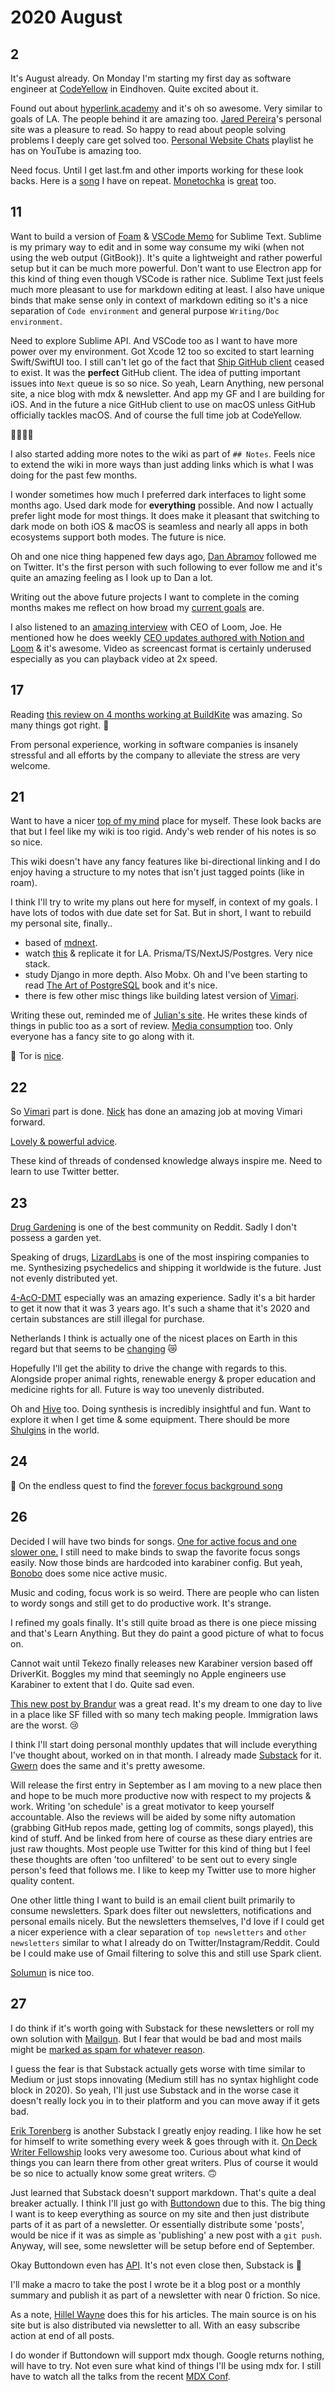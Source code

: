 # 2020 August

## 2

It's August already. On Monday I'm starting my first day as software engineer at [CodeYellow](https://www.codeyellow.nl) in Eindhoven. Quite excited about it.

Found out about [hyperlink.academy](https://hyperlink.academy/) and it's oh so awesome. Very similar to goals of LA. The people behind it are amazing too. [Jared Pereira](https://awarm.space/)'s personal site was a pleasure to read. So happy to read about people solving problems I deeply care get solved too. [Personal Website Chats](https://www.youtube.com/playlist?list=PLEXbN99LY3OCarUeXcxWeZzOelXQvVdAA) playlist he has on YouTube is amazing too.

Need focus. Until I get last.fm and other imports working for these look backs. Here is a [song](https://open.spotify.com/track/2KjPs5Tm2gammU8qCRcMLJ?si=YcfspKnDRqGZIE5euriDVg) I have on repeat. [Monetochka](https://open.spotify.com/artist/0yp6xP5xe1qarfugfTixOK?si=18Xqy58aTbqX4XVtOtaHqw) is [great](https://medium.com/@ezhikov/monetochka-622a86e91bd2) too.

## 11

Want to build a version of [Foam](https://jevakallio.github.io/notes/foam-one-month-in) & [VSCode Memo](https://github.com/svsool/vscode-memo) for Sublime Text. Sublime is my primary way to edit and in some way consume my wiki (when not using the web output (GitBook)). It's quite a lightweight and rather powerful setup but it can be much more powerful. Don't want to use Electron app for this kind of thing even though VSCode is rather nice. Sublime Text just feels much more pleasant to use for markdown editing at least. I also have unique binds that make sense only in context of markdown editing so it's a nice separation of `Code environment` and general purpose `Writing/Doc environment`.

Need to explore Sublime API. And VSCode too as I want to have more power over my environment. Got Xcode 12 too so excited to start learning Swift/SwiftUI too. I still can't let go of the fact that [Ship GitHub client](https://www.realartists.com/blog/ship-20.html) ceased to exist. It was the **perfect** GitHub client. The idea of putting important issues into `Next` queue is so so nice. So yeah, Learn Anything, new personal site, a nice blog with mdx & newsletter. And app my GF and I are building for iOS. And in the future a nice GitHub client to use on macOS unless GitHub officially tackles macOS. And of course the full time job at CodeYellow.

👨‍💻👩‍💻

I also started adding more notes to the wiki as part of `## Notes`. Feels nice to extend the wiki in more ways than just adding links which is what I was doing for the past few months.

I wonder sometimes how much I preferred dark interfaces to light some months ago. Used dark mode for **everything** possible. And now I actually prefer light mode for most things. It does make it pleasant that switching to dark mode on both iOS & macOS is seamless and nearly all apps in both ecosystems support both modes. The future is nice.

Oh and one nice thing happened few days ago, [Dan Abramov](https://twitter.com/dan_abramov) followed me on Twitter. It's the first person with such following to ever follow me and it's quite an amazing feeling as I look up to Dan a lot.

Writing out the above future projects I want to complete in the coming months makes me reflect on how broad my [current goals](../../focusing/goals.md) are.

I also listened to an [amazing interview](https://overcast.fm/+OozP23MDM) with CEO of Loom, Joe. He mentioned how he does weekly [CEO updates authored with Notion and Loom](https://twitter.com/yoyo_thomas/status/1258446807597645824) & it's awesome. Video as screencast format is certainly underused especially as you can playback video at 2x speed.

## 17

Reading [this review on 4 months working at BuildKite](https://juanitofatas.com/4-month-buildkite) was amazing. So many things got right. 🌈

From personal experience, working in software companies is insanely stressful and all efforts by the company to alleviate the stress are very welcome.

## 21

Want to have a nicer [top of my mind](https://notes.andymatuschak.org/%C2%A7What%E2%80%99s_top_of_mind) place for myself. These look backs are that but I feel like my wiki is too rigid. Andy's web render of his notes is so so nice.

This wiki doesn't have any fancy features like bi-directional linking and I do enjoy having a structure to my notes that isn't just tagged points (like in roam).

I think I'll try to write my plans out here for myself, in context of my goals. I have lots of todos with due date set for Sat. But in short, I want to rebuild my personal site, finally..

- based of [mdnext](https://github.com/domitriusclark/mdnext).
- watch [this](https://www.youtube.com/watch?v=I6ypD7qv3Z8) & replicate it for LA. Prisma/TS/NextJS/Postgres. Very nice stack.
- study Django in more depth. Also Mobx. Oh and I've been starting to read [The Art of PostgreSQL](https://theartofpostgresql.com/) book and it's nice.
- there is few other misc things like building latest version of [Vimari](https://github.com/nbelzer/vimari).

Writing these out, reminded me of [Julian's site](https://julian.digital/2020/07/12/a-mid-year-check-in-on-my-2020-goals/). He writes these kinds of things in public too as a sort of review. [Media consumption](https://julian.digital/2020/08/02/media-consumption-jul-2020/) too. Only everyone has a fancy site to go along with it.

🎼 Tor is [nice](https://open.spotify.com/track/7vYO7MSeKpjD6y7WscPN3c?si=m09s3fOrSy6lkHwpdug57w).

## 22

So [Vimari](https://twitter.com/nikitavoloboev/status/1297127939767775232) part is done. [Nick](https://nickbelzer.me) has done an amazing job at moving Vimari forward.

[Lovely & powerful advice](https://twitter.com/adamwathan/status/1296447318074568704).

These kind of threads of condensed knowledge always inspire me. Need to learn to use Twitter better.

## 23

[Drug Gardening](https://www.reddit.com/r/druggardening/) is one of the best community on Reddit. Sadly I don't possess a garden yet.

Speaking of drugs, [LizardLabs](https://lizardlabs.eu/) is one of the most inspiring companies to me. Synthesizing psychedelics and shipping it worldwide is the future. Just not evenly distributed yet.

[4-AcO-DMT](https://psychonautwiki.org/wiki/4-AcO-DMT) especially was an amazing experience. Sadly it's a bit harder to get it now that it was 3 years ago. It's such a shame that it's 2020 and certain substances are still illegal for purchase.

Netherlands I think is actually one of the nicest places on Earth in this regard but that seems to be [changing](https://www.reddit.com/r/researchchemicals/comments/ietad5/must_have_chems_before_netherlands_rc_ban/) 😿

Hopefully I'll get the ability to drive the change with regards to this. Alongside proper animal rights, renewable energy & proper education and medicine rights for all. Future is way too unevenly distributed.

Oh and [Hive](https://www.reddit.com/r/TheeHive/) too. Doing synthesis is incredibly insightful and fun. Want to explore it when I get time & some equipment. There should be more [Shulgins](https://en.wikipedia.org/wiki/Alexander_Shulgin) in the world.

## 24

🎼 On the endless quest to find the [forever focus background song](https://open.spotify.com/track/5iZJK7w5mgHwOC8Sjs3eaT?si=ULFGIC7AR2KsaBKx7N_eNQ)

## 26

Decided I will have two binds for songs. [One for active focus and one slower one.](https://github.com/nikitavoloboev/dotfiles/commit/1cd57e2ccc199763f9a30bbd1d463c5b875fe48f) I still need to make binds to swap the favorite focus songs easily. Now those binds are hardcoded into karabiner config. But yeah, [Bonobo](https://open.spotify.com/track/6vgr2cK1a1OXF2IQ9FE8yB?si=ipl7fbnNT8eos9YlUTEWqg) does some nice active music.

Music and coding, focus work is so weird. There are people who can listen to wordy songs and still get to do productive work. It's strange.

I refined my goals finally. It's still quite broad as there is one piece missing and that's Learn Anything. But they do paint a good picture of what to focus on.

Cannot wait until Tekezo finally releases new Karabiner version based off DriverKit. Boggles my mind that seemingly no Apple engineers use Karabiner to extent that I do. Quite sad even.

[This new post by Brandur](https://brandur.org/nanoglyphs/013-remote) was a great read. It's my dream to one day to live in a place like SF filled with so many tech making people. Immigration laws are the worst. 😢

I think I'll start doing personal monthly updates that will include everything I've thought about, worked on in that month. I already made [Substack](https://nikitavoloboev.substack.com/) for it. [Gwern](https://gwern.substack.com) does the same and it's pretty awesome.

Will release the first entry in September as I am moving to a new place then and hope to be much more productive now with respect to my projects & work. Writing 'on schedule' is a great motivator to keep yourself accountable. Also the reviews will be aided by some nifty automation (grabbing GitHub repos made, getting log of commits, songs played), this kind of stuff. And be linked from here of course as these diary entries are just raw thoughts. Most people use Twitter for this kind of thing but I feel these thoughts are often 'too unfiltered' to be sent out to every single person's feed that follows me. I like to keep my Twitter use to more higher quality content.

One other little thing I want to build is an email client built primarily to consume newsletters. Spark does filter out newsletters, notifications and personal emails nicely. But the newsletters themselves, I'd love if I could get a nicer experience with a clear separation of `top newsletters` and `other newsletters` similar to what I already do on Twitter/Instagram/Reddit. Could be I could make use of Gmail filtering to solve this and still use Spark client.

[Solumun](https://open.spotify.com/track/0ukVxZ8pEQIS99zVwboZBV?si=0U1PcT66REOcx5WqwYJHfA) is nice too.

## 27

I do think if it's worth going with Substack for these newsletters or roll my own solution with [Mailgun](https://www.mailgun.com). But I fear that would be bad and most mails might be [marked as spam for whatever reason](https://brandur.org/nanoglyphs/013-remote).

I guess the fear is that Substack actually gets worse with time similar to Medium or just stops innovating (Medium still has no syntax highlight code block in 2020). So yeah, I'll just use Substack and in the worse case it doesn't really lock you in to their platform and you can move away if it gets bad.

[Erik Torenberg](https://eriktorenberg.substack.com/) is another Substack I greatly enjoy reading. I like how he set for himself to write something every week & goes through with it. [On Deck Writer Fellowship](https://www.beondeck.com/writers) looks very awesome too. Curious about what kind of things you can learn there from other great writers. Plus of course it would be so nice to actually know some great writers. 🙃

Just learned that Substack doesn't support markdown. That's quite a deal breaker actually. I think I'll just go with [Buttondown](https://buttondown.email/) due to this. The big thing I want is to keep everything as source on my site and then just distribute parts of it as part of a newsletter. Or essentially distribute some 'posts', would be nice if it was as simple as 'publishing' a new post with a `git push`. Anyway, will see, some newsletter will be setup before end of September.

Okay Buttondown even has [API](https://buttondown.email/features/api). It's not even close then, Substack is 💩

I'll make a macro to take the post I wrote be it a blog post or a monthly summary and publish it as part of a newsletter with near 0 friction. So nice.

As a note, [Hillel Wayne](https://www.hillelwayne.com/post/j-notation/) does this for his articles. The main source is on his site but is also distributed via newsletter to all. With an easy subscribe action at end of all posts.

I do wonder if Buttondown will support mdx though. Google returns nothing, will have to try. Not even sure what kind of things I'll be using mdx for. I still have to watch all the talks from the recent [MDX Conf](https://mdxjs.com/conf/).
